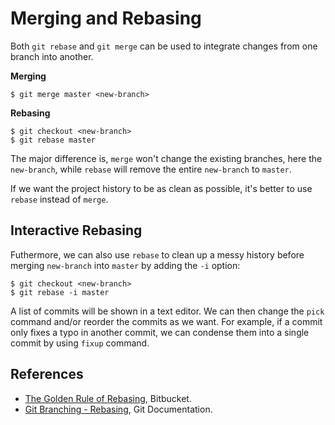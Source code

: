 # Merging and Rebasing

Both `git rebase` and `git merge` can be used to integrate changes from one branch into another.

**Merging**
```console
$ git merge master <new-branch>
```
**Rebasing**

```console
$ git checkout <new-branch>
$ git rebase master
```



The major difference is, `merge` won't change the existing branches, here the `new-branch`, while `rebase` will remove the entire `new-branch` to `master`.

If we want the project history to be as clean as possible, it's better to use `rebase` instead of `merge`.

## Interactive Rebasing

Futhermore, we can also use `rebase` to clean up a messy history before merging `new-branch` into `master` by adding the `-i` option:

```console
$ git checkout <new-branch>
$ git rebase -i master
```

A list of commits will be shown in a text editor. We can then change the `pick` command and/or reorder the commits as we want. For example, if a commit only fixes a typo in another commit, we can condense them into a single commit by using `fixup` command.

## References

* [The Golden Rule of Rebasing](https://www.atlassian.com/git/tutorials/merging-vs-rebasing#the-golden-rule-of-rebasing), Bitbucket.
* [Git Branching - Rebasing](https://git-scm.com/book/en/v2/Git-Branching-Rebasing), Git Documentation.
